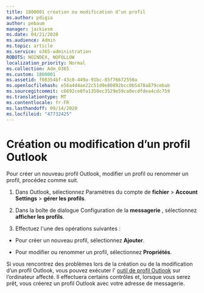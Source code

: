 ```yaml
---
title: 1800001 création ou modification d’un profil
ms.author: pdigia
author: pebaum
manager: jackiesm
ms.date: 04/21/2020
ms.audience: Admin
ms.topic: article
ms.service: o365-administration
ROBOTS: NOINDEX, NOFOLLOW
localization_priority: Normal
ms.collection: Adm_O365
ms.custom: 1800001
ms.assetid: f08354bf-43c0-449a-91bc-85f76672550a
ms.openlocfilehash: e56a4d4ae22c51d9e80892bcc0b5478a879cebab
ms.sourcegitcommit: c6692ce0fa1358ec3529e59ca0ecdfdea4cdc759
ms.translationtype: MT
ms.contentlocale: fr-FR
ms.lasthandoff: 09/14/2020
ms.locfileid: "47732425"
---
```

# <a name="create-or-edit-an-outlook-profile"></a>Création ou modification d’un profil Outlook

Pour créer un nouveau profil Outlook, modifier un profil ou renommer un profil, procédez comme suit.
  
1. Dans Outlook, sélectionnez Paramètres du compte de **fichier** \> **Account Settings** \> **gérer les profils**.
    
2. Dans la boîte de dialogue Configuration de la **messagerie** , sélectionnez **afficher les profils**.
    
3. Effectuez l'une des opérations suivantes :
    
  - Pour créer un nouveau profil, sélectionnez **Ajouter**.
    
  - Pour modifier ou renommer un profil, sélectionnez **Propriétés**.
    
Si vous rencontrez des problèmes lors de la création ou de la modification d’un profil Outlook, vous pouvez exécuter l' [outil de profil Outlook](https://aka.ms/SaRA-OutlookSetupProfile) sur l’ordinateur affecté. Il effectuera certains contrôles et, lorsque vous serez prêt, vous créerez un profil Outlook avec votre adresse de messagerie. 
  


